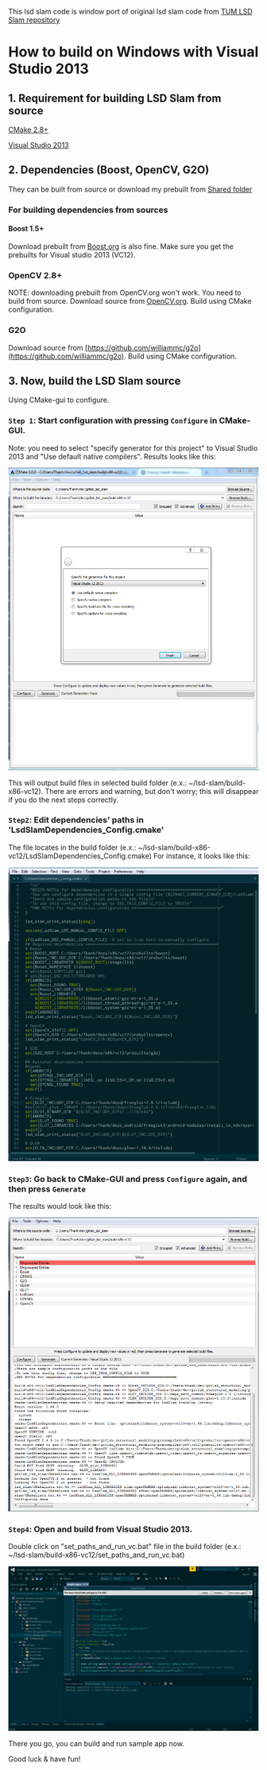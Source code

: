 This lsd slam code is window port of original lsd slam code from [TUM LSD Slam repository](https://github.com/tum-vision/lsd_slam)

How to build on Windows with Visual Studio 2013
=========

## 1. Requirement for building LSD Slam from source

[CMake 2.8+](www.cmake.org)

[Visual Studio 2013](http://www.visualstudio.com)

## 2. Dependencies (Boost, OpenCV, G2O)
They can be built from source or download my prebuilt from [Shared folder](https://drive.google.com/folderview?id=0B1nK6wk4wuKqcjBIUXNuR0stakU&usp=drive_web)

### For building dependencies from sources
#### Boost 1.5+
Download prebuilt from [Boost.org](www.boost.org) is also fine.
Make sure you get the prebuilts for Visual studio 2013 (VC12).

### OpenCV 2.8+
NOTE: downloading prebuilt from OpenCV.org won't work. You need to build from source.
Download source from [OpenCV.org](www.opencv.org).
Build using CMake configuration.

### G2O
Download source from [https://github.com/williammc/g2o](https://github.com/williammc/g2o).
Build using CMake configuration.

## 3. Now, build the LSD Slam source
Using CMake-gui to configure.

### `Step 1`: Start configuration with pressing `Configure` in CMake-GUI.

Note: you need to select "specify generator for this project" to Visual Studio 2013 and "Use default native compilers".
Results looks like this:

![Figure 1](doc/cmake-step1-configure.png)

This will output build files in selected build folder (e.x.: ~/lsd-slam/build-x86-vc12).
There are errors and warning, but don't worry; this will disappear if you do the next steps correctly.

### `Step2`: Edit dependencies' paths in 'LsdSlamDependencies_Config.cmake' 

The file locates in the build folder (e.x.: ~/lsd-slam/build-x86-vc12/LsdSlamDependencies_Config.cmake)
For instance, it looks like this:

![Figure 2](doc/cmake-step2-paths-edit.png)

### `Step3`: Go back to CMake-GUI and press `Configure` again, and then press `Generate`

The results would look like this:

![Figure 3](doc/cmake-step3-reconfigure.png)

### `Step4`: Open and build from Visual Studio 2013.

Double click on "set_paths_and_run_vc.bat" file in the build folder (e.x.: ~/lsd-slam/build-x86-vc12/set_paths_and_run_vc.bat)

![Figure 4](doc/cmake-step4-compile.png)


There you go, you can build and run sample app now.

Good luck & have fun!